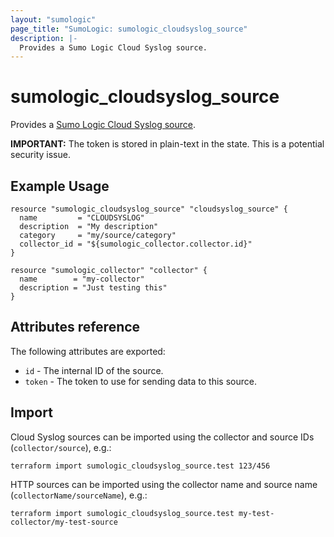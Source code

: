 ```yaml
---
layout: "sumologic"
page_title: "SumoLogic: sumologic_cloudsyslog_source"
description: |-
  Provides a Sumo Logic Cloud Syslog source.
---
```


# sumologic_cloudsyslog_source

Provides a [Sumo Logic Cloud Syslog source][1].

__IMPORTANT:__ The token is stored in plain-text in the state. This is a potential security issue.

## Example Usage
```hcl
resource "sumologic_cloudsyslog_source" "cloudsyslog_source" {
  name         = "CLOUDSYSLOG"
  description  = "My description"
  category     = "my/source/category"
  collector_id = "${sumologic_collector.collector.id}"
}

resource "sumologic_collector" "collector" {
  name        = "my-collector"
  description = "Just testing this"
}
```


## Attributes reference

The following attributes are exported:

- `id` - The internal ID of the source.
- `token` - The token to use for sending data to this source.

## Import
Cloud Syslog sources can be imported using the collector and source IDs (`collector/source`), e.g.:

```hcl
terraform import sumologic_cloudsyslog_source.test 123/456
```

HTTP sources can be imported using the collector name and source name (`collectorName/sourceName`), e.g.:

```hcl
terraform import sumologic_cloudsyslog_source.test my-test-collector/my-test-source
```

[1]: https://help.sumologic.com/Send_Data/Sources/02Sources_for_Hosted_Collectors/Cloud_Syslog_Source
